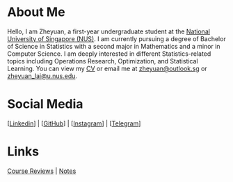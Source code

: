 # About Me

Hello, I am Zheyuan, a first-year undergraduate student at the [National University of Singapore (NUS)](https://nus.edu.sg). I am currently pursuing a degree of Bachelor of Science in Statistics with a second major in Mathematics and a minor in Computer Science. I am deeply interested in different Statistics-related topics including Operations Research, Optimization, and Statistical Learning. You can view my [CV][resume] or email me at zheyuan@outlook.sg or zheyuan_lai@u.nus.edu.

# Social Media

[[Linkedin][linkedin]] | [[GitHub](https://github.com/ryanlaimr)] | [[Instagram](https://www.instagram.com/ryanlaimr/)] | [[Telegram](https://t.me/ryanlaimr)]

[resume]: https://ryanlaimr.github.io/files/resume.pdf
[linkedin]: https://linkedin.com/in/zheyuanlai

# Links

[Course Reviews][reviews] | [Notes](https://github.com/ryanlaimr/notesbyryan)

[reviews]: https://ryanlaimr.github.io/pages/reviews
